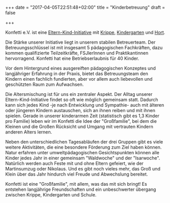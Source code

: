 +++
date = "2017-04-05T22:51:48+02:00"
title = "Kinderbetreuung"
draft = false

+++

Konfetti e.V. ist eine [Eltern-Kind-Initiative](/konfetti/eltern-initiativ) mit [Krippe](/konfetti/kinderbetreuung/krippe/), [Kindergarten](/konfetti/kinderbetreuung/kindergarten/) und [Hort](/konfetti/kinderbetreuung/hort/).

Die Stärke unserer Initiative liegt in unserem stabilen Betreuerteam. Der Betreuungsschlüssel ist mit insgesamt 5 pädagogischen Fachkräften, dazu kommen qualifizierte Teilzeitkräfte, FSJlerInnen und Praktikantinnen hervorragend. Konfetti hat eine Betriebserlaubnis für 40 Kinder.

Vor dem Hintergrund eines ausgereiften pädagogischen Konzeptes und langjähriger Erfahrung in der Praxis, bietet das Betreuungsteam den Kindern einen fachlich fundierten, aber vor allem auch liebevollen und geschützten Raum zum Aufwachsen.

Die Altersmischung ist für uns ein zentraler Aspekt. Der Alltag unserer Eltern-Kind-Initiative findet so oft wie möglich gemeinsam statt. Dadurch kann sich jedes Kind -je nach Entwicklung und Sympathie- auch mit älteren oder jüngeren Kindern austauschen, sich an ihnen reiben und mit ihnen spielen.
Gerade in unserer kinderarmen Zeit (statistisch gibt es 1,3 Kinder pro Familie) leben wir im Konfetti die Idee der "Großfamilie", bei dem die Kleinen und die Großen Rücksicht und Umgang mit vertrauten Kindern anderen Alters lernen.

Neben den unterschiedlichen Tagesabläufen der drei Gruppen gibt es viele weitere Aktivitäten, die eine besondere Förderung zum Ziel haben können. Natur erfahren unter umweltpädagogischen Gesichtspunkten können alle Kinder jedes Jahr in einer gemeinsam "Waldwoche" und der "Isarwoche". Natürlich werden auch Feste mit und ohne Eltern gefeiert, wie der Martinsumzug oder Nikolaus. Und es gibt noch vieles mehr, das Groß und Klein über das Jahr hindurch viel Freude und Abwechslung bereitet.

Konfetti ist eine "Großfamilie", mit allem, was das mit sich bringt! Es entstehen langjährige Freundschaften und ein unbeschwerter übergang zwischen Krippe, Kindergarten und Schule.

